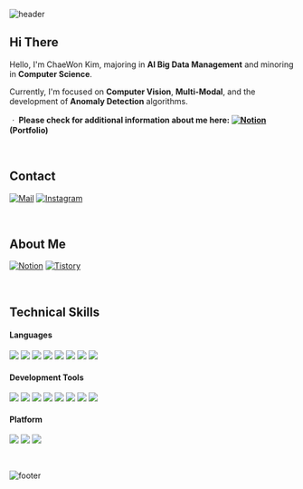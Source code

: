 ![header](https://capsule-render.vercel.app/api?type=waving&color=0:10C2FB,100:186CEB&height=210&section=header&text=WELCOME&fontSize=55&desc=%20This%20is%20ChaeWon's%20Github&animation=fadeIn&descSize=20&FontSize=35&descAlign=67&descAlignY=56&fontAlignY=38&fontColor=ffffff)


## Hi There
Hello, I'm ChaeWon Kim, majoring in **AI Big Data Management** and minoring in **Computer Science**.

Currently, I'm focused on **Computer Vision**, **Multi-Modal**, and the development of **Anomaly Detection** algorithms.

**ᆞ Please check for additional information about me here: [![Notion](https://img.shields.io/badge/Notion-000000?style=flat-square&logo=Notion&logoColor=white)](https://abrupt-galley-143.notion.site/Hello-I-m-Chaewon-Kim-caa692a9c7b44aa2b9a9c328507a4e5b?pvs=4) (Portfolio)**

<br>

## Contact
[![Mail](https://img.shields.io/badge/clkimcw@gmail.com-e10915?style=flat-square&logo=Gmail&logoColor=white)](clkimcw@gmail.com)
[![Instagram](https://img.shields.io/badge/Instagram-dd2a7b?style=flat-square&logo=Instagram&logoColor=white)](https://www.instagram.com/jjaeon__v/) 

<br>

## About Me
[![Notion](https://img.shields.io/badge/Notion-000000?style=flat-square&logo=Notion&logoColor=white)](https://abrupt-galley-143.notion.site/Hello-I-m-Chaewon-Kim-caa692a9c7b44aa2b9a9c328507a4e5b?pvs=4)
[![Tistory](https://img.shields.io/badge/tistory-D95845?style=flat-square&logo=tistory&logoColor=white)](https://chaewonkim.tistory.com/)

<br>

## Technical Skills
#### Languages
<img src="https://img.shields.io/badge/Python-3776AB?style=flat-square&logo=Python&logoColor=white"/> <img src="https://img.shields.io/badge/Pytorch-EE4C2C?style=flat-square&logo=Pytorch&logoColor=white"/> <img src="https://img.shields.io/badge/TensorFlow-FF6F00?style=flat-square&logo=TensorFlow&logoColor=white"/> <img src="https://img.shields.io/badge/Keras-D00000?style=flat-square&logo=Keras&logoColor=white"/> <img src="https://img.shields.io/badge/Java-007396?style=flat-square&logo=Java&logoColor=white"/> <img src="https://img.shields.io/badge/R-276DC3?style=flat-square&logo=R&logoColor=white"/> <img src="https://img.shields.io/badge/SQL-4479A1?style=flat-square&logo=MySQL&logoColor=white"/> <img src="https://img.shields.io/badge/SPSS-008DD9?style=flat-square&logo=SPSSL&logoColor=white"/>

#### Development Tools
<img src="https://img.shields.io/badge/Anaconda-44A833?style=flat-square&logo=Anaconda&logoColor=white"/> <img src="https://img.shields.io/badge/VSCode-007ACC?style=flat-square&logo=Visual Studio Code&logoColor=white"/> <img src="https://img.shields.io/badge/Jupyter-F37626?style=flat-square&logo=Jupyter&logoColor=white"/> <img src="https://img.shields.io/badge/Google Colab-F9AB00?style=flat-square&logo=Google Colab&logoColor=white"/> <img src="https://img.shields.io/badge/MySQL-4479A1?style=flat-square&logo=MySQL&logoColor=white"/> <img src="https://img.shields.io/badge/Eclipse IDE-2C2255?style=flat-square&logo=Eclipse IDE&logoColor=white"/> <img src="https://img.shields.io/badge/PyCharm-000000?style=flat-square&logo=PyCharm&logoColor=white"/> <img src="https://img.shields.io/badge/Git-F05032?style=flat-square&logo=Git&logoColor=white"/></a> 

#### Platform
<img src="https://img.shields.io/badge/Windows-0078D6?style=flat-square&logo=Windows&logoColor=white"/> <img src="https://img.shields.io/badge/Linux-FCC624?style=flat-square&logo=Linux&logoColor=white"/> <img src="https://img.shields.io/badge/Mac-000000?style=flat-square&logo=macOS&logoColor=white"/>

<br>

![footer](https://capsule-render.vercel.app/api?type=waving&color=0:10C2FB,100:186CEB&height=150&section=footer)
